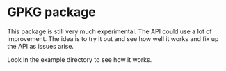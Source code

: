 # GPKG package

This package is still very much experimental. The API could use a lot of improvement.
The idea is to try it out and see how well it works and fix up the API as issues arise.

Look in the example directory to see how it works.